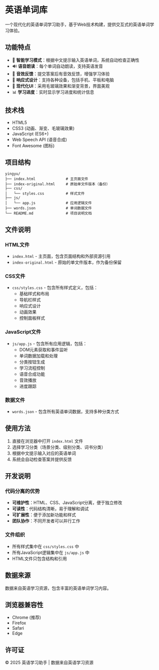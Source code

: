 # 英语单词库

一个现代化的英语单词学习助手，基于Web技术构建，提供交互式的英语单词学习体验。

## 功能特点

- 🎯 **智能学习模式**：根据中文提示输入英语单词，系统自动检查正确性
- 🔊 **语音朗读**：每个单词自动朗读，支持英语发音
- 🎵 **音效反馈**：提交答案后有音效反馈，增强学习体验
- 📱 **响应式设计**：支持各种设备，包括手机、平板和电脑
- 🎨 **现代化UI**：采用毛玻璃效果和渐变背景，界面美观
- 📊 **学习进度**：实时显示学习进度和统计信息

## 技术栈

- HTML5
- CSS3 (动画、渐变、毛玻璃效果)
- JavaScript (ES6+)
- Web Speech API (语音合成)
- Font Awesome (图标)

## 项目结构

```
yingyu/
├── index.html              # 主页面文件
├── index-original.html     # 原始单文件版本（备份）
├── css/
│   └── styles.css          # 样式文件
├── js/
│   └── app.js              # 应用逻辑文件
├── words.json              # 单词数据文件
└── README.md               # 项目说明文档
```

## 文件说明

### HTML文件
- `index.html` - 主页面，包含页面结构和外部资源引用
- `index-original.html` - 原始的单文件版本，作为备份保留

### CSS文件
- `css/styles.css` - 包含所有样式定义，包括：
  - 基础样式和布局
  - 导航栏样式
  - 响应式设计
  - 动画效果
  - 控制面板样式

### JavaScript文件
- `js/app.js` - 包含所有应用逻辑，包括：
  - DOM元素获取和事件监听
  - 单词数据加载和处理
  - 分类按钮生成
  - 学习流程控制
  - 语音合成功能
  - 音效播放
  - 进度跟踪

### 数据文件
- `words.json` - 包含所有英语单词数据，支持多种分类方式

## 使用方法

1. 直接在浏览器中打开 `index.html` 文件
2. 选择学习分类（场景分类、级别分类、词书分类）
3. 根据中文提示输入对应的英语单词
4. 系统会自动检查答案并提供反馈

## 开发说明

### 代码分离的优势
- **可维护性**：HTML、CSS、JavaScript分离，便于独立修改
- **可读性**：代码结构清晰，易于理解和调试
- **可扩展性**：便于添加新功能和样式
- **团队协作**：不同开发者可以并行工作

### 文件组织
- 所有样式集中在 `css/styles.css` 中
- 所有JavaScript逻辑集中在 `js/app.js` 中
- HTML文件只包含结构和引用

## 数据来源

数据来自英语学习资源，包含丰富的英语单词学习内容。

## 浏览器兼容性

- Chrome (推荐)
- Firefox
- Safari
- Edge

## 许可证

© 2025 英语学习助手 | 数据来自英语学习资源 
